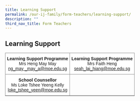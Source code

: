 ```yaml
---
title: Learning Support
permalink: /our-ij-family/form-teachers/learning-support/
description: ""
third_nav_title: Form Teachers
---
```

## Learning Support

<table style="border-collapse:collapse;border-spacing:0" class="tg"><thead><tr><th style="background-color:#FFF;border-color:inherit;border-style:solid;border-width:1px;font-family:Arial, sans-serif;font-size:14px;font-weight:normal;overflow:hidden;padding:10px 5px;text-align:center;vertical-align:top;word-break:normal"><span style="font-weight:bold">Learning Support Programme</span><br>Mrs Heng May May<br><a href="mailto:ng_may_may_a@moe.edu.sg">ng_may _may_a@moe.edu.sg</a></th><th style="background-color:#FFF;border-color:inherit;border-style:solid;border-width:1px;font-family:Arial, sans-serif;font-size:14px;font-weight:normal;overflow:hidden;padding:10px 5px;text-align:center;vertical-align:top;word-break:normal"><span style="font-weight:bold">Learning Support Programme</span><br>Mrs Faith Heng<br><a href="mailto:ho_hwee_ling_a@moe.edu.sg">seah_lai_hiang@moe.edu.sg</a><br></th></tr></thead><tbody><tr><td style="background-color:#FFF;border-color:inherit;border-style:solid;border-width:1px;font-family:Arial, sans-serif;font-size:14px;overflow:hidden;padding:10px 5px;text-align:center;vertical-align:top;word-break:normal"><span style="font-weight:bold">School Counsellor</span><br>Ms Loke Tshee Yeeng Kelly<br><a href="mailto:loke_tshee_yeen@moe.edu.sg">loke_tshee_yeen@moe.edu.sg</a><br></td><td style="border-color:inherit;border-style:solid;border-width:1px;font-family:Arial, sans-serif;font-size:14px;font-weight:bold;overflow:hidden;padding:10px 5px;text-align:left;vertical-align:top;word-break:normal"></td></tr></tbody></table>